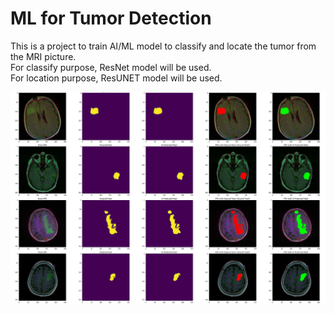 # ML for Tumor Detection

This is a project to train AI/ML model to classify and locate the tumor from the MRI picture.<br> 
For classify purpose, ResNet model will be used. <br> 
For location purpose, ResUNET model will be used.<br> 

![Prediction Result](result.png)